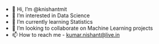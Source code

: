 - 👋 Hi, I’m @knishantmit
- 👀 I’m interested in Data Science
- 🌱 I’m currently learning Statistics
- 💞️ I’m looking to collaborate on Machine Learning projects
- 📫 How to reach me - kumar.nishant@live.in

<!---
knishantmit/knishantmit is a ✨ special ✨ repository because its `README.md` (this file) appears on your GitHub profile.
You can click the Preview link to take a look at your changes.
--->
